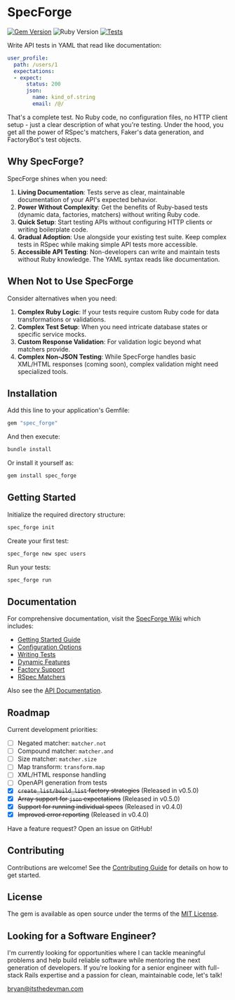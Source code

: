 # SpecForge

[![Gem Version](https://badge.fury.io/rb/spec_forge.svg)](https://badge.fury.io/rb/spec_forge)
![Ruby Version](https://img.shields.io/badge/ruby-3.3.7-ruby)
[![Tests](https://github.com/itsthedevman/spec_forge/actions/workflows/main.yml/badge.svg)](https://github.com/itsthedevman/spec_forge/actions/workflows/main.yml)

Write API tests in YAML that read like documentation:

```yaml
user_profile:
  path: /users/1
  expectations:
  - expect:
      status: 200
      json:
        name: kind_of.string
        email: /@/
```

That's a complete test. No Ruby code, no configuration files, no HTTP client setup - just a clear description of what you're testing. Under the hood, you get all the power of RSpec's matchers, Faker's data generation, and FactoryBot's test objects.

## Why SpecForge?

SpecForge shines when you need:

1. **Living Documentation**: Tests serve as clear, maintainable documentation of your API's expected behavior.
2. **Power Without Complexity**: Get the benefits of Ruby-based tests (dynamic data, factories, matchers) without writing Ruby code.
3. **Quick Setup**: Start testing APIs without configuring HTTP clients or writing boilerplate code.
4. **Gradual Adoption**: Use alongside your existing test suite. Keep complex tests in RSpec while making simple API tests more accessible.
5. **Accessible API Testing**: Non-developers can write and maintain tests without Ruby knowledge. The YAML syntax reads like documentation.

## When Not to Use SpecForge

Consider alternatives when you need:

1. **Complex Ruby Logic**: If your tests require custom Ruby code for data transformations or validations.
2. **Complex Test Setup**: When you need intricate database states or specific service mocks.
3. **Custom Response Validation**: For validation logic beyond what matchers provide.
4. **Complex Non-JSON Testing**: While SpecForge handles basic XML/HTML responses (coming soon), complex validation might need specialized tools.

## Installation

Add this line to your application's Gemfile:

```ruby
gem "spec_forge"
```

And then execute:

```bash
bundle install
```

Or install it yourself as:

```bash
gem install spec_forge
```

## Getting Started

Initialize the required directory structure:

```bash
spec_forge init
```

Create your first test:

```bash
spec_forge new spec users
```

Run your tests:

```bash
spec_forge run
```

## Documentation

For comprehensive documentation, visit the [SpecForge Wiki](https://github.com/itsthedevman/spec_forge/wiki) which includes:

- [Getting Started Guide](https://github.com/itsthedevman/spec_forge/wiki/Getting-Started)
- [Configuration Options](https://github.com/itsthedevman/spec_forge/wiki/Configuration)
- [Writing Tests](https://github.com/itsthedevman/spec_forge/wiki/Writing-Tests)
- [Dynamic Features](https://github.com/itsthedevman/spec_forge/wiki/Dynamic-Features)
- [Factory Support](https://github.com/itsthedevman/spec_forge/wiki/Factory-Support)
- [RSpec Matchers](https://github.com/itsthedevman/spec_forge/wiki/RSpec-Matchers)

Also see the [API Documentation](https://itsthedevman.com/docs/spec_forge).

## Roadmap

Current development priorities:

- [ ] Negated matcher: `matcher.not`
- [ ] Compound matcher: `matcher.and`
- [ ] Size matcher: `matcher.size`
- [ ] Map transform: `transform.map`
- [ ] XML/HTML response handling
- [ ] OpenAPI generation from tests
- [x] ~~`create_list/build_list` factory strategies~~ (Released in v0.5.0)
- [x] ~~Array support for `json` expectations~~ (Released in v0.5.0)
- [x] ~~Support for running individual specs~~ (Released in v0.4.0)
- [x] ~~Improved error reporting~~ (Released in v0.4.0)

Have a feature request? Open an issue on GitHub!

## Contributing

Contributions are welcome! See the [Contributing Guide](https://github.com/itsthedevman/spec_forge/wiki/Contributing) for details on how to get started.

## License

The gem is available as open source under the terms of the [MIT License](LICENSE.txt).

## Looking for a Software Engineer?

I'm currently looking for opportunities where I can tackle meaningful problems and help build reliable software while mentoring the next generation of developers. If you're looking for a senior engineer with full-stack Rails expertise and a passion for clean, maintainable code, let's talk!

[bryan@itsthedevman.com](mailto:bryan@itsthedevman.com)

